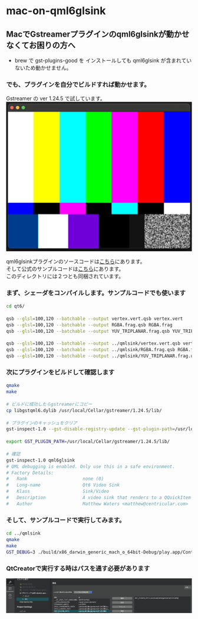 # mac-on-qml6glsink

## MacでGstreamerプラグインのqml6glsinkが動かせなくてお困りの方へ

* brew で gst-plugins-good を インストールしても qml6glsink が含まれていないため動かせません。

### でも、プラグインを自分でビルドすれば動かせます。

Gstreamer の ver 1.24.5 で試しています。
![Intel Mac](mac-qml6sink.png)

qml6glsinkプラグインのソースコードは[こちら](https://gitlab.freedesktop.org/gstreamer/gstreamer/-/tree/1.24/subprojects/gst-plugins-good/ext/qt6?ref_type=heads)にあります。  
そして公式のサンプルコードは[こちら](https://gitlab.freedesktop.org/gstreamer/gstreamer/-/tree/1.24/subprojects/gst-plugins-good/tests/examples/qt6/qmlsink?ref_type=heads)にあります。  
このディレクトリには２つとも同梱されています。  


### まず、シェーダをコンパイルします。サンプルコードでも使います
```bash
cd qt6/

qsb --glsl=100,120 --batchable --output vertex.vert.qsb vertex.vert
qsb --glsl=100,120 --batchable --output RGBA.frag.qsb RGBA.frag
qsb --glsl=100,120 --batchable --output YUV_TRIPLANAR.frag.qsb YUV_TRIPLANAR.frag

qsb --glsl=100,120 --batchable --output ../qmlsink/vertex.vert.qsb vertex.vert
qsb --glsl=100,120 --batchable --output ../qmlsink/RGBA.frag.qsb RGBA.frag
qsb --glsl=100,120 --batchable --output ../qmlsink/YUV_TRIPLANAR.frag.qsb YUV_TRIPLANAR.frag
```

### 次にプラグインをビルドして確認します
```bash
qmake
make

# ビルドに成功したらgstreamerにコピー
cp libgstqml6.dylib /usr/local/Cellar/gstreamer/1.24.5/lib/

# プラグインのキャッシュをクリア
gst-inspect-1.0 --gst-disable-registry-update --gst-plugin-path=/usr/local/Cellar/gstreamer/1.24.5/lib/

export GST_PLUGIN_PATH=/usr/local/Cellar/gstreamer/1.24.5/lib/

# 確認
gst-inspect-1.0 qml6glsink
# QML debugging is enabled. Only use this in a safe environment.
# Factory Details:
#   Rank                     none (0)
#   Long-name                Qt6 Video Sink
#   Klass                    Sink/Video
#   Description              A video sink that renders to a QQuickItem for Qt6
#   Author                   Matthew Waters <matthew@centricular.com>
```

### そして、サンプルコードで実行してみます。
```bash
cd ../qmlsink 
qmake
make
GST_DEBUG=3 ./build/x86_darwin_generic_mach_o_64bit-Debug/play.app/Contents/MacOS/play
```

### QtCreatorで実行する時はパスを通す必要があります
![GST_PLUGIN_PATH](GST_PLUGIN_PATH.png)
